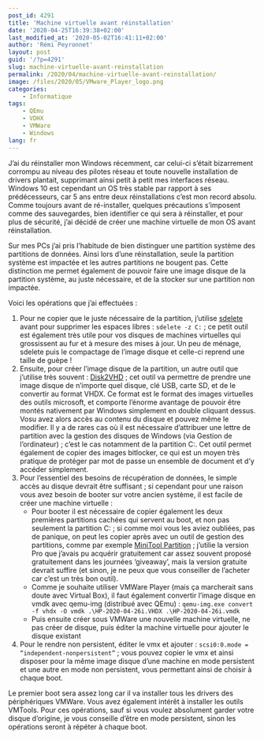 ```yaml
---
post_id: 4291
title: 'Machine virtuelle avant réinstallation'
date: '2020-04-25T16:39:38+02:00'
last_modified_at: '2020-05-02T16:41:11+02:00'
author: 'Rémi Peyronnet'
layout: post
guid: '/?p=4291'
slug: machine-virtuelle-avant-reinstallation
permalink: /2020/04/machine-virtuelle-avant-reinstallation/
image: /files/2020/05/VMware_Player_logo.png
categories:
    - Informatique
tags:
    - QEmu
    - VDHX
    - VMWare
    - Windows
lang: fr
---
```


J’ai du réinstaller mon Windows récemment, car celui-ci s’était bizarrement corrompu au niveau des pilotes réseau et toute nouvelle installation de drivers plantait, supprimant ainsi petit à petit mes interfaces réseau. Windows 10 est cependant un OS très stable par rapport à ses prédécesseurs, car 5 ans entre deux réinstallations c’est mon record absolu. Comme toujours avant de ré-installer, quelques précautions s’imposent comme des sauvegardes, bien identifier ce qui sera à réinstaller, et pour plus de sécurité, j’ai décidé de créer une machine virtuelle de mon OS avant réinstallation.

Sur mes PCs j’ai pris l’habitude de bien distinguer une partition système des partitions de données. Ainsi lors d’une réinstallation, seule la partition système est impactée et les autres partitions ne bougent pas. Cette distinction me permet également de pouvoir faire une image disque de la partition système, au juste nécessaire, et de la stocker sur une partition non impactée.

Voici les opérations que j’ai effectuées :

1. Pour ne copier que le juste nécessaire de la partition, j’utilise [sdelete](https://docs.microsoft.com/en-us/sysinternals/downloads/sdelete) avant pour supprimer les espaces libres : `sdelete -z C:` ; ce petit outil est également très utile pour vos disques de machines virtuelles qui grossissent au fur et à mesure des mises à jour. Un peu de ménage, sdelete puis le compactage de l’image disque et celle-ci reprend une taille de guèpe !
2. Ensuite, pour créer l’image disque de la partition, un autre outil que j’utilise très souvent : [Disk2VHD](https://docs.microsoft.com/en-us/sysinternals/downloads/disk2vhd) ; cet outil va permettre de prendre une image disque de n’importe quel disque, clé USB, carte SD, et de le convertir au format VHDX. Ce format est le format des images virtuelles des outils microsoft, et comporte l’énorme avantage de pouvoir être montés nativement par Windows simplement en double cliquant dessus. Vosu avez alors accès au contenu du disque et pouvez même le modifier. Il y a de rares cas où il est nécessaire d’attribuer une lettre de partition avec la gestion des disques de Windows (via Gestion de l’ordinateur) ; c’est le cas notamment de la partition C:. Cet outil permet également de copier des images bitlocker, ce qui est un moyen très pratique de protéger par mot de passe un ensemble de document et d’y accéder simplement.
3. Pour l’essentiel des besoins de récupération de données, le simple accès au disque devrait être suffisant ; si cependant pour une raison vous avez besoin de booter sur votre ancien système, il est facile de créer une machine virtuelle : 
    - Pour booter il est nécessaire de copier également les deux premières partitions cachées qui servent au boot, et non pas seulement la partition C: ; si comme moi vous les aviez oubliées, pas de panique, on peut les copier après avec un outil de gestion des partitions, comme par exemple [MiniTool Partition](https://www.minitool.fr/gestionnaire-partition/partition-wizard-accueil.html) ; j’utilie la version Pro que j’avais pu acquérir gratuitement car assez souvent proposé gratuitement dans les journées ‘giveaway’, mais la version gratuite devrait suffire (et sinon, je ne peux que vous conseiller de l’acheter car c’est un très bon outil).
    - Comme je souhaite utiliser VMWare Player (mais ça marcherait sans doute avec Virtual Box), il faut également convertir l’image disque en vmdk avec qemu-img (distribué avec QEmu) : `qemu-img.exe convert -f vhdx -O vmdk .\HP-2020-04-26i.VHDX .\HP-2020-04-26i.vmdk`
    - Puis ensuite créer sous VMWare une nouvelle machine virtuelle, ne pas créer de disque, puis éditer la machine virtuelle pour ajouter le disque existant
4. Pour le rendre non persistent, éditer le vmx et ajouter : `scsi0:0.mode = “independent-nonpersistent”` ; vous pouvez copier le vmx et ainsi disposer pour la même image disque d’une machine en mode persistent et une autre en mode non persistent, vous permettant ainsi de choisir à chaque boot.

Le premier boot sera assez long car il va installer tous les drivers des périphériques VMWare. Vous avez également intérêt à installer les outils VMTools. Pour ces opérations, sauf si vous voulez absolument garder votre disque d’origine, je vous conseille d’être en mode persistent, sinon les opérations seront à répéter à chaque boot.
